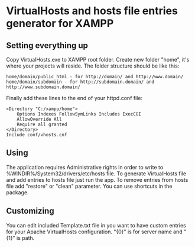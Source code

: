 # VirtualHosts and hosts file entries generator for XAMPP

## Setting everything up
Copy VirtualHosts.exe to XAMPP root folder. Create new folder "home", it's where your projects will reside.
The folder structure should be like this:
```
home/domain/public_html - for http://domain/ and http://www.domain/
home/domain/subdomain - for http://subdomain.domain/ and http://www.subdomain.domain/
```

Finally add these lines to the end of your httpd.conf file:

```
<Directory "C:/xampp/home">
    Options Indexes FollowSymLinks Includes ExecCGI
    AllowOverride All
    Require all granted
</Directory>
Include conf/vhosts.cnf
```

## Using
The application requires Administrative rights in order to write to %WINDIR%/System32/drivers/etc/hosts file.
To generate VirtualHosts file and add entries to hosts file just run the app. To remove entries from hosts file add "restore" or "clean" parameter. You can use shortcuts in the package.

## Customizing
You can edit included Template.txt file in you want to have custom entries for your Apache VirtualHosts configuration. "{0}" is for server name and "{1}" is path.